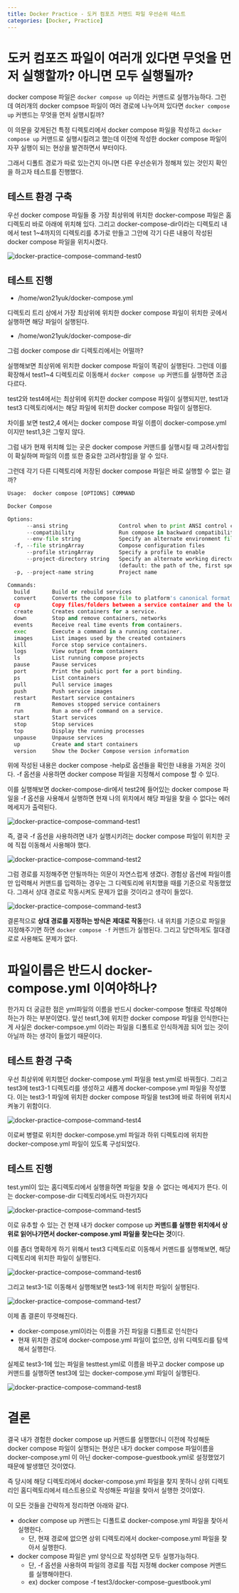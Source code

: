 ```yaml
---
title: Docker Practice - 도커 컴포즈 커맨드 파일 우선순위 테스트
categories: [Docker, Practice]
---
```


# 도커 컴포즈 파일이 여러개 있다면 무엇을 먼저 실행할까? 아니면 모두 실행될까?

docker compose 파일은 `docker compose up` 이라는 커맨드로 실행가능하다. 그런데 여러개의 docker compsoe 파일이 여러 경로에 나누어져 있다면 `docker compose up` 커맨드는 무엇을 먼저 실행시킬까?

이 의문을 갖게된건 특정 디렉토리에서 docker compose 파일을 작성하고 `docker compose up` 커맨드로 실행시킬려고 했는데 이전에 작성한 docker compose 파일이 자꾸 실행이 되는 현상을 발견하면서 부터이다.

그래서 디폴트 경로가 따로 있는건지 아니면 다른 우선순위가 정해져 있는 것인지 확인을 하고자 테스트를 진행했다.

## 테스트 환경 구축

우선 docker compose 파일들 중 가장 최상위에 위치한 docker-compose 파일은 홈디렉토리 바로 아래에 위치해 있다. 그리고 docker-compose-dir이라는 디렉토리 내에서 test 1~4까지의 디렉토리를 추가로 만들고 그안에 각기 다른 내용이 작성된 docker compose 파일을 위치시켰다.

![docker-practice-compose-command-test0](/images/docker-practice-compose-command-test0.png)

## 테스트 진행

- /home/won21yuk/docker-compose.yml

디렉토리 트리 상에서 가장 최상위에 위치한 docker compose 파일이 위치한 곳에서 실행하면 해당 파일이 실행된다.

- /home/won21yuk/docker-compose-dir

그럼 docker compose dir 디렉토리에서는 어떨까?

실행해보면 최상위에 위치한 docker compose 파일이 똑같이 실행된다. 그런데 이를 확장해서 test1~4 디렉토리로 이동해서 `docker compose up` 커맨드를 실행하면 조금 다르다.

test2와 test4에서는 최상위에 위치한 docker compose 파일이 실행되지만, test1과 test3 디렉토리에서는 해당 파일에 위치한 docker compose 파일이 실행된다.

차이를 보면 test2,4 에서는 docker compose 파일 이름이 docker-compose.yml이지만 test1,3은 그렇지 않다.

그럼 내가 현재 위치해 있는 곳은 docker compose 커맨드를 실행시킬 때 고려사항임이 확실하며 파일의 이름 또한 중요한 고려사항임을 알 수 있다.

그런데 각기 다른 디렉토리에 저장된 docker compose 파일은 바로 실행할 수 없는 걸까?

```python
Usage:  docker compose [OPTIONS] COMMAND

Docker Compose

Options:
      --ansi string                Control when to print ANSI control characters ("never"|"always"|"auto") (default "auto")
      --compatibility              Run compose in backward compatibility mode
      --env-file string            Specify an alternate environment file.
  -f, --file stringArray           Compose configuration files
      --profile stringArray        Specify a profile to enable
      --project-directory string   Specify an alternate working directory
                                   (default: the path of the, first specified, Compose file)
  -p, --project-name string        Project name

Commands:
  build       Build or rebuild services
  convert     Converts the compose file to platform's canonical format
  cp          Copy files/folders between a service container and the local filesystem
  create      Creates containers for a service.
  down        Stop and remove containers, networks
  events      Receive real time events from containers.
  exec        Execute a command in a running container.
  images      List images used by the created containers
  kill        Force stop service containers.
  logs        View output from containers
  ls          List running compose projects
  pause       Pause services
  port        Print the public port for a port binding.
  ps          List containers
  pull        Pull service images
  push        Push service images
  restart     Restart service containers
  rm          Removes stopped service containers
  run         Run a one-off command on a service.
  start       Start services
  stop        Stop services
  top         Display the running processes
  unpause     Unpause services
  up          Create and start containers
  version     Show the Docker Compose version information
```

위에 작성된 내용은 docker compose -help로 옵션들을 확인한 내용을 가져온 것이다. -f 옵션을 사용하면 docker compose 파일을 지정해서 compose 할 수 있다.

이를 실행해보면 docker-compose-dir에서 test2에 들어있는 docker compose 파일을 -f 옵션을 사용해서 실행하면 현재 나의 위치에서 해당 파일을 찾을 수 없다는 에러 메세지가 출력된다.

![docker-practice-compose-command-test1](/images/docker-practice-compose-command-test1.png)

즉, 결국 -f 옵션을 사용하려면 내가 실행시키려는 docker compose 파일이 위치한 곳에 직접 이동해서 사용해야 했다.

![docker-practice-compose-command-test2](/images/docker-practice-compose-command-test2.png)

그럼 경로를 지정해주면 안될까하는 의문이 자연스럽게 생겼다. 경험상 옵션에 파일이름만 입력해서 커맨드를 입력하는 경우는 그 디렉토리에 위치했을 때를 기준으로 작동했었다. 그래서 상대 경로로 작동시켜도 문제가 없을 것이라고 생각이 들었다.

![docker-practice-compose-command-test3](/images/docker-practice-compose-command-test3.png)

결론적으로 **상대 경로를 지정하는 방식은 제대로 작동**한다. 내 위치를 기준으로 파일을 지정해주기면 하면 `docker compose -f` 커맨드가 실행된다. 그리고 당연하게도 절대경로로 사용해도 문제가 없다.

# 파일이름은 반드시 docker-compose.yml 이여야하나?

한가지 더 궁금한 점은 yml파일의 이름을 반드시 docker-compose 형태로 작성해야하는가 하는 부분이였다. 앞선 test1,3에 위치한 docker compose 파일을 인식한다는 게 사실은 docker-compsoe.yml 이라는 파일을 디폴트로 인식하게끔 되어 있는 것이 아닐까 하는 생각이 들었기 때문이다.

## 테스트 환경 구축

우선 최상위에 위치했던 docker-compose.yml 파일을 test.yml로 바꿔줬다. 그리고 test3에 test3-1 디렉토리를 생성하고 새롭게 docker-compose.yml 파일을 작성했다. 이는 test3-1 파일에 위치한 docker compose 파일을 test3에 바로 하위에 위치시켜놓기 위함이다.

![docker-practice-compose-command-test4](/images/docker-practice-compose-command-test4.png)

이로써 병렬로 위치한 docker-compose.yml 파일과 하위 디렉토리에 위치한 docker-compose.yml 파일이 있도록 구성되었다.

## 테스트 진행

test.yml이 있는 홈디렉토리에서 실행을하면 파일을 찾을 수 없다는 메세지가 뜬다. 이는 docker-compose-dir 디렉토리에서도 마찬가지다

![docker-practice-compose-command-test5](/images/docker-practice-compose-command-test5.png)

이로 유추할 수 있는 건 현재 내가 docker compose up **커맨드를 실행한 위치에서 상위로 읽어나가면서 docker-compose.yml 파일을 찾는다는 것**이다.

이를 좀더 명확하게 하기 위해서 test3 디렉토리로 이동해서 커맨드를 실행해보면, 해당 디렉토리에 위치한 파일이 실행된다.

![docker-practice-compose-command-test6](/images/docker-practice-compose-command-test6.png)

그리고 test3-1로 이동해서 실행해보면 test3-1에 위치한 파일이 실행된다.

![docker-practice-compose-command-test7](/images/docker-practice-compose-command-test7.png)

이제 좀 결론이 뚜렷해진다.

- docker-compose.yml이라는 이름을 가진 파일을 디폴트로 인식한다
- 현재 위치한 경로에 docker-compose.yml 파일이 없으면, 상위 디렉토리를 탐색해서 실행한다.

실제로 test3-1에 있는 파일을 testtest.yml로 이름을 바꾸고 docker compose up 커맨드를 실행하면 test3에 있는 docker-compose.yml 파일이 실행된다.

![docker-practice-compose-command-test8](/images/docker-practice-compose-command-test8.png)

# 결론

결국 내가 경험한 docker compose up 커맨드를 실행했더니 이전에 작성해둔 docker compose 파일이 실행되는 현상은 내가 docker compose 파일이름을 docker-compose.yml 이 아닌 docker-compose-guestbook.yml로 설정했었기 때문에 발생했던 것이였다.

즉 당시에 해당 디렉토리에서 docker-compose.yml 파일을 찾지 못하니 상위 디렉토리인 홈디렉토리에서 테스트용으로 작성해둔 파일을 찾아서 실행한 것이였다.

이 모든 것들을 간략하게 정리하면 아래와 같다.

- docker compose up 커맨드는 디폴트로 docker-compose.yml 파일을 찾아서 실행한다.
    - 단, 현재 경로에 없으면 상위 디렉토리에서 docker-compose.yml 파일을 찾아서 실행한다.
- docker compose 파일은 yml 양식으로 작성하면 모두 실행가능하다.
    - 단, -f 옵션을 사용하여 파일의 경로를 직접 지정해 docker compose 커맨드를 실행해야한다.
    - ex) docker compose -f test3/docker-compose-guestbook.yml
